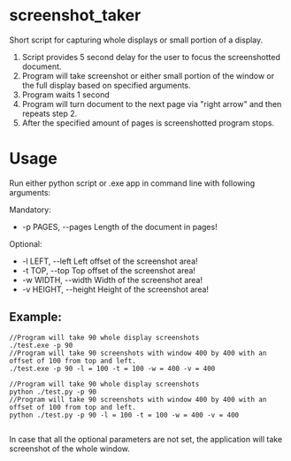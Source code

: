 # screenshot_taker
Short script for capturing whole displays or small portion of a display. 
1) Script provides 5 second delay for the user to focus the screenshotted document. 
2) Program will take screenshot or either small portion of the window or the full display based on specified arguments. 
3) Program waits 1 second
4) Program will turn document to the next page via "right arrow" and then repeats step 2.
5) After the specified amount of pages is screenshotted program stops. 


# Usage
Run either python script or .exe app in command line with following arguments:


Mandatory:
*  -p PAGES, --pages     Length of the document in pages!

Optional:
*  -l LEFT, --left       Left offset of the screenshot area!
*  -t TOP, --top         Top offset of the screenshot area!
*  -w WIDTH, --width     Width of the screenshot area!
*  -v HEIGHT, --height   Height of the screenshot area!

## Example: 
```
//Program will take 90 whole display screenshots 
./test.exe -p 90
//Program will take 90 screenshots with window 400 by 400 with an offset of 100 from top and left. 
./test.exe -p 90 -l = 100 -t = 100 -w = 400 -v = 400

//Program will take 90 whole display screenshots 
python ./test.py -p 90
//Program will take 90 screenshots with window 400 by 400 with an offset of 100 from top and left. 
python ./test.py -p 90 -l = 100 -t = 100 -w = 400 -v = 400


```
In case that all the optional parameters are not set, the application will take screenshot of the whole window.